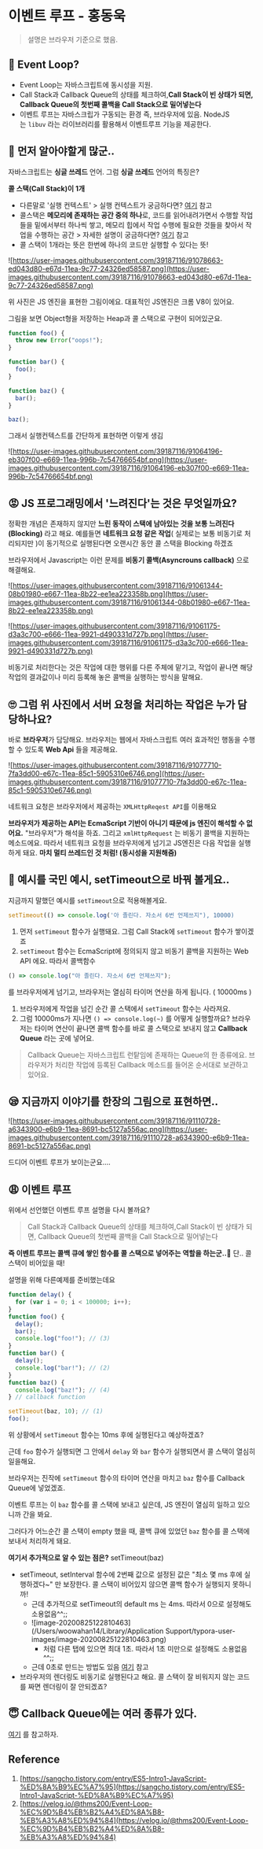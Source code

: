 # 이벤트 루프 - 홍동욱

> 설명은 브라우저 기준으로 했음.

## 🤪 Event Loop?

- Event Loop는 자바스크립트에 동시성을 지원.
- Call Stack과 Callback Queue의 상태를 체크하여,**Call Stack이 빈 상태가 되면, Callback Queue의 첫번째 콜백을 Call Stack으로 밀어넣는다**
- 이벤트 루프는 자바스크립가 구동되는 환경 즉, 브라우저에 있음. NodeJS는 `libuv` 라는 라이브러리를 활용해서 이벤트루프 기능을 제공한다.

## 🤔 먼저 알아야할게 많군..

자바스크립트는 **싱글 쓰레드** 언어. 그럼 **싱글 쓰레드** 언어의 특징은?

**콜 스택(Call Stack)이 1개**

- 다른말로 '실행 컨텍스트' > 실행 컨텍스트가 궁금하다면? [여기](<https://doonguk.github.io/javascript/the-execution-context-(js)/>) 참고
- 콜스택은 **메모리에 존재하는 공간 중의 하나**로, 코드를 읽어내려가면서 수행할 작업들을 밑에서부터 하나씩 쌓고, 메모리 힙에서 작업 수행에 필요한 것들을 찾아서 작업을 수행하는 공간 > 자세한 설명이 궁금하다면? [여기](<vscode-webview-resource://11e2d440-0493-41e8-bc62-4d7b60f876b1/file///Users/woowahan15/Downloads/%5Bhttps://doonguk.github.io/javascript/%EB%A9%94%EB%AA%A8%EB%A6%AC-%ED%9E%99-&-%EC%BD%9C-%EC%8A%A4%ED%83%9D/%5D(https://doonguk.github.io/javascript/%EB%A9%94%EB%AA%A8%EB%A6%AC-%ED%9E%99-&-%EC%BD%9C-%EC%8A%A4%ED%83%9D/)>) 참고
- 콜 스택이 1개라는 뜻은 한번에 하나의 코드만 실행할 수 있다는 뜻!

![https://user-images.githubusercontent.com/39187116/91078663-ed043d80-e67d-11ea-9c77-24326ed58587.png](https://user-images.githubusercontent.com/39187116/91078663-ed043d80-e67d-11ea-9c77-24326ed58587.png)

위 사진은 JS 엔진을 표현한 그림이에요. 대표적인 JS엔진은 크롬 V8이 있어요.

그림을 보면 Object형을 저장하는 Heap과 콜 스택으로 구현이 되어있군요.

```javascript
function foo() {
  throw new Error("oops!");
}

function bar() {
  foo();
}

function baz() {
  bar();
}

baz();
```

그래서 실행컨텍스트를 간단하게 표현하면 이렇게 생김

![https://user-images.githubusercontent.com/39187116/91064196-eb307f00-e669-11ea-996b-7c54766654bf.png](https://user-images.githubusercontent.com/39187116/91064196-eb307f00-e669-11ea-996b-7c54766654bf.png)

## 😡 JS 프로그래밍에서 '느려진다'는 것은 무엇일까요?

정확한 개념은 존재하지 않지만 **느린 동작이 스택에 남아있는 것을 보통 느려진다(Blocking)** 라고 해요. 예를들면 **네트워크 요청 같은 작업**( 실제로는 보통 비동기로 처리되지만 )이 동기적으로 실행된다면 오랜시간 동안 콜 스택을 Blocking 하겠죠

브라우저에서 Javascript는 이런 문제를 **비동기 콜백(Asyncrouns callback)** 으로 해결해요.

![https://user-images.githubusercontent.com/39187116/91061344-08b01980-e667-11ea-8b22-ee1ea223358b.png](https://user-images.githubusercontent.com/39187116/91061344-08b01980-e667-11ea-8b22-ee1ea223358b.png)

![https://user-images.githubusercontent.com/39187116/91061175-d3a3c700-e666-11ea-9921-d490331d727b.png](https://user-images.githubusercontent.com/39187116/91061175-d3a3c700-e666-11ea-9921-d490331d727b.png)

비동기로 처리한다는 것은 작업에 대한 행위를 다른 주체에 맡기고, 작업이 끝나면 해당 작업의 결과값이나 미리 등록해 놓은 콜백을 실행하는 방식을 말해요.

## 🙄 그럼 위 사진에서 서버 요청을 처리하는 작업은 누가 담당하나요?

바로 **브라우저**가 담당해요. 브라우저는 웹에서 자바스크립트 여러 효과적인 행동을 수행할 수 있도록 **Web Api** 들을 제공해요.

![https://user-images.githubusercontent.com/39187116/91077710-7fa3dd00-e67c-11ea-85c1-5905310e6746.png](https://user-images.githubusercontent.com/39187116/91077710-7fa3dd00-e67c-11ea-85c1-5905310e6746.png)

네트워크 요청은 브라우저에서 제공하는 `XMLHttpReqest API`를 이용해요

**브라우저가 제공하는 API는 EcmaScript 기반이 아니기 때문에 js 엔진이 해석할 수 없어요.** "브라우저"가 해석을 하죠. 그리고 `xmlHttpRequest` 는 비동기 콜백을 지원하는 메소드에요. 따라서 네트워크 요청을 브라우저에게 넘기고 JS엔진은 다음 작업을 실행하게 돼요. **마치 멀티 쓰레드인 것 처럼! (동시성을 지원해줌)**

## 🤣 예시를 국민 예시, setTimeout으로 바꿔 볼게요..

지금까지 말했던 예시를 `setTimeout`으로 적용해볼게요.

```javascript
setTimeout(() => console.log('아 졸린다. 자소서 6번 언제쓰지"), 10000)
```

1. 먼저 `setTimeout` 함수가 실행돼요. 그럼 Call Stack에 `setTimeout` 함수가 쌓이겠죠
2. `setTimeout` 함수는 EcmaScript에 정의되지 않고 비동기 콜백을 지원하는 Web API 에요. 따라서 콜백함수

```javascript
() => console.log("아 졸린다. 자소서 6번 언제쓰지");
```

를 브라우저에게 넘기고, 브라우저는 열심히 타이머 연산을 하게 됩니다. ( 10000ms )

1. 브라우저에게 작업을 넘긴 순간 콜 스택에서 `setTimeout` 함수는 사라져요.
2. 그럼 10000ms가 지나면 `() => console.log(~)` 를 어떻게 실행할까요? 브라우저는 타이머 연산이 끝나면 콜백 함수를 바로 콜 스택으로 보내지 않고 **Callback Queue** 라는 곳에 넣어요.

> Callback Queue는 자바스크립트 런탙임에 존재하는 Queue의 한 종류에요. 브라우저가 처리한 작업에 등록된 Callback 메소드를 들어온 순서대로 보관하고 있어요.

## 😪 지금까지 이야기를 한장의 그림으로 표현하면..

![https://user-images.githubusercontent.com/39187116/91110728-a6343900-e6b9-11ea-8691-bc5127a556ac.png](https://user-images.githubusercontent.com/39187116/91110728-a6343900-e6b9-11ea-8691-bc5127a556ac.png)

드디어 이벤트 루프가 보이는군요....

## 😩 이벤트 루프

위에서 선언했던 이벤트 루프 설명을 다시 볼까요?

> Call Stack과 Callback Queue의 상태를 체크하여,Call Stack이 빈 상태가 되면, Callback Queue의 첫번째 콜백을 Call Stack으로 밀어넣는다

**즉 이벤트 루프는 콜백 큐에 쌓인 함수를 콜 스택으로 넣어주는 역할을 하는군..🤔** 단.. 콜 스택이 비어있을 때!

설명을 위해 다른예제를 준비했는데요

```javascript
function delay() {
  for (var i = 0; i < 100000; i++);
}
function foo() {
  delay();
  bar();
  console.log("foo!"); // (3)
}
function bar() {
  delay();
  console.log("bar!"); // (2)
}
function baz() {
  console.log("baz!"); // (4)
} // callback function

setTimeout(baz, 10); // (1)
foo();
```

위 상황에서 `setTimeout` 함수는 10ms 후에 실행된다고 예상하겠죠?

근데 `foo` 함수가 실행되면 그 안에서 `delay` 와 `bar` 함수가 실행되면서 콜 스택이 열심히 일을해요.

브라우저는 진작에 `setTimeout` 함수의 타이머 연산을 마치고 `baz` 함수를 Callback Queue에 넣었겠죠.

이벤트 루프는 이 `baz` 함수를 콜 스택에 보내고 싶은데, JS 엔진이 열심히 일하고 있으니까 간을 봐요.

그러다가 어느순간 콜 스택이 empty 했을 때, 콜백 큐에 있었던 `baz` 함수를 콜 스택에 보내서 처리하게 돼요.

**여기서 추가적으로 알 수 있는 점은?** setTimeout(baz)

- setTimeout, setInterval 함수에 2번째 값으로 설정된 값은 "최소 몇 ms 후에 실행하겠다~" 만 보장한다. 콜 스택이 비어있지 않으면 콜백 함수가 실행되지 못하니까!
  - 근데 추가적으로 setTimeout의 default ms 는 4ms. 따라서 0으로 설정해도 소용없음^^;;
  - ![image-20200825122810463](/Users/woowahan14/Library/Application Support/typora-user-images/image-20200825122810463.png)
    - 처럼 다른 탭에 있으면 최대 1초. 따라서 1초 미만으로 설정해도 소용없음^^;;
  - 근데 0초로 만드는 방법도 있음 [여기](https://dbaron.org/log/20100309-faster-timeouts) 참고
- 브라우저의 렌더링도 비동기로 실행된다고 해요. 콜 스택이 잘 비워지지 않는 코드를 짜면 렌더링이 잘 안되겠죠?

## 😇 Callback Queue에는 여러 종류가 있다.

[여기](<vscode-webview-resource://11e2d440-0493-41e8-bc62-4d7b60f876b1/file///Users/woowahan15/Downloads/%5Bhttps://velog.io/@thms200/Event-Loop-%EC%9D%B4%EB%B2%A4%ED%8A%B8-%EB%A3%A8%ED%94%84%5D(https://velog.io/@thms200/Event-Loop-%EC%9D%B4%EB%B2%A4%ED%8A%B8-%EB%A3%A8%ED%94%84)>) 를 참고하자.

## Reference

1. [https://sangcho.tistory.com/entry/ES5-Intro1-JavaScript-%ED%8A%B9%EC%A7%95](https://sangcho.tistory.com/entry/ES5-Intro1-JavaScript-%ED%8A%B9%EC%A7%95)
2. [https://velog.io/@thms200/Event-Loop-%EC%9D%B4%EB%B2%A4%ED%8A%B8-%EB%A3%A8%ED%94%84](https://velog.io/@thms200/Event-Loop-%EC%9D%B4%EB%B2%A4%ED%8A%B8-%EB%A3%A8%ED%94%84)

